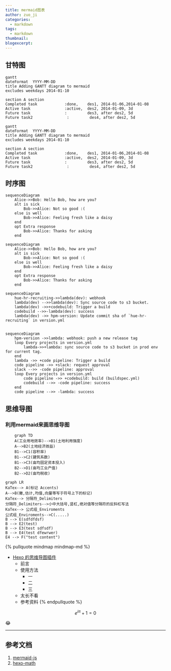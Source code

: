 ```yaml
---
title: mermaid图表
author: zuo_ji
categories:
  - markdown
tags:
  - markdown
thumbnail:
blogexcerpt:
---
```


## 甘特图
```
gantt
dateFormat  YYYY-MM-DD
title Adding GANTT diagram to mermaid
excludes weekdays 2014-01-10

section A section
Completed task            :done,    des1, 2014-01-06,2014-01-08
Active task               :active,  des2, 2014-01-09, 3d
Future task               :         des3, after des2, 5d
Future task2               :         des4, after des2, 5d
```

```mermaid
gantt
dateFormat  YYYY-MM-DD
title Adding GANTT diagram to mermaid
excludes weekdays 2014-01-10

section A section
Completed task            :done,    des1, 2014-01-06,2014-01-08
Active task               :active,  des2, 2014-01-09, 3d
Future task               :         des3, after des2, 5d
Future task2               :         des4, after des2, 5d
```
<!-- more -->
## 时序图
```
sequenceDiagram
    Alice->>Bob: Hello Bob, how are you?
    alt is sick
        Bob->>Alice: Not so good :(
    else is well
        Bob->>Alice: Feeling fresh like a daisy
    end
    opt Extra response
        Bob->>Alice: Thanks for asking
    end
```


```mermaid
sequenceDiagram
    Alice->>Bob: Hello Bob, how are you?
    alt is sick
        Bob->>Alice: Not so good :(
    else is well
        Bob->>Alice: Feeling fresh like a daisy
    end
    opt Extra response
        Bob->>Alice: Thanks for asking
    end
```
```mermaid
sequenceDiagram
    hue-hr-recruiting->>lambda(dev): webhook
    lambda(dev) -->>lambda(dev): Sync source code to s3 bucket.
    lambda(dev) ->>+codebuild: Trigger a build
    codebuild -->>-lambda(dev): success
    lambda(dev) ->> hpm-version: Update commit sha of `hue-hr-recruiting` in version.yml
   
```

```mermaid
sequenceDiagram
    hpm-version ->>lambda: webhook: push a new release tag
    loop Every projects in version.yml
        lambda->>+lambda: sync source code to s3 bucket in prod env for current tag.
    end   
    lambda ->> +code pipeline: Trigger a build
    code pipeline ->> +slack: request approval
    slack -->> -code pipeline: approval
    loop Every projects in version.yml
        code pipeline ->> +codebuild: build (buildspec.yml)
        codebuild -->> -code pipeline: success
    end
    code pipeline -->> -lambda: success
```



## 思维导图
### 利用mermaid来画思维导图
```mermaid
	graph TD
	A(工业用地效率)-->B1(土地利用强度)
	A-->B2(土地经济效益)
	B1-->C1(容积率)
	B1-->C2(建筑系数)
	B1-->C3(亩均固定资本投入)
	B2-->D1(亩均工业产值)
	B2-->D2(亩均税收)
```

```mermaid
graph LR
KaTex--> A(标记 Accents)
A-->B(撇,估计,均值,向量等写于符号上下的标记)
KaTex--> 分隔符_Delimiters
分隔符_Delimiters-->小中大括号,竖杠,绝对值等分隔符的反斜杠写法
KaTex--> 公式组_Enviroments
公式组_Enviroments-->C(.....)
B --> E(sdfdfdsf)
B --> E2(test)
B --> E3(test sdfsdf)
B --> E4(test dfewrwer)
E4 --> F("test content")
```

{% pullquote mindmap mindmap-md %}
- [Hexo 的思维导图插件](https://hunterx.xyz/hexo-simple-mindmap-plugin-intro.html)
  - 前言
  - 使用方法
    - 一
    - 二
    - 三
  - 太长不看
  - 参考资料
{% endpullquote %}

```math
e^{i\pi} + 1 = 0
```

<!-- $$
f(x) = \int_{-\infty}^\infty \hat f(\xi)\,e^{2 \pi \xi x} \,d\xi
$$ -->

:joy:

---

<!-- <script>
alert("hello")
</script> -->


## 参考文档
1. [mermaid-js](https://mermaid-js.github.io/mermaid/#/sequenceDiagram)
2. [hexo-math](https://github.com/hexojs/hexo-math)